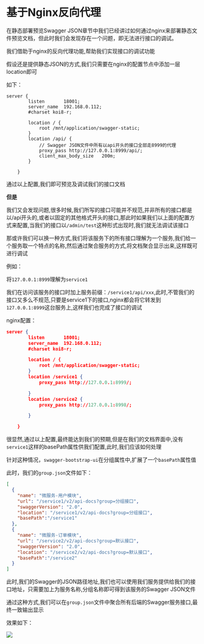 # 基于Nginx反向代理

在静态部署预览Swagger JSON章节中我们已经讲过如何通过nginx来部署静态文件预览文档，但此时我们会发现存在一个问题，即无法进行接口的调试。

我们借助于nginx的反向代理功能,帮助我们实现接口的调试功能

假设还是提供静态JSON的方式,我们只需要在nginx的配置节点中添加一层location即可

如下：

```shell
server {
        listen       18001;
        server_name  192.168.0.112;
        #charset koi8-r;

        location / {
            root /mnt/application/swagger-static;
        }
        location /api/ {
        	// Swagger JSON文件中所有以api开头的接口全部走8999的代理
            proxy_pass http://127.0.0.1:8999/api/;
            client_max_body_size   200m;
        }

    }
```

通过以上配置,我们即可预览及调试我们的接口文档

**但是**

我们又会发现问题,很多时候,我们所写的接口可能并不规范,并非所有的接口都是以/api开头的,或者以固定的其他格式开头的接口,那此时如果我们以上面的配置方式来配置,当我们的接口以`/admin/test`这种形式出现时,我们就无法调试该接口

那或许我们可以换一种方式,我们将该服务下的所有接口理解为一个服务,我们给一个服务取一个特点的名称,然后通过聚合服务的方式,将文档聚合显示出来,这样既可进行调试

例如：

将`127.0.0.1:8999`理解为`service1`

我们在访问该服务的接口时加上服务前缀：`/service1/api/xxx`,此时,不管我们的接口又多么不规范,只要是service1下的接口,nginx都会将它转发到`127.0.0.1:8999`这台服务上,这样我们也完成了接口的调试

nginx配置：

```json
server {
        listen       18001;
        server_name  192.168.0.112;
        #charset koi8-r;

        location / {
            root /mnt/application/swagger-static;
        }
        location /service1 {
            proxy_pass http://127.0.0.1:8999/;

        }
		location /service2 {
            proxy_pass http://127.0.0.1:8998/;

        }

    }
```

很显然,通过以上配置,最终能达到我们的预期,但是在我们的文档界面中,没有`service1`这样的basePath属性供我们配置,此时,我们应该如何处理

针对这种情况，`swagger-bootstrap-ui`在分组属性中,扩展了一个`basePath`属性值

此时，我们的`group.json`文件如下：

```json
[
  {
    "name": "微服务-用户模块",
    "url": "/service1/v2/api-docs?group=分组接口",
    "swaggerVersion": "2.0",
    "location": "/service1/v2/api-docs?group=分组接口",
    "basePath":"/service1"
  },
  {
    "name": "微服务-订单模块",
    "url": "/service2/v2/api-docs?group=默认接口",
    "swaggerVersion": "2.0",
    "location": "/service2/v2/api-docs?group=默认接口",
    "basePath":"/service2"
  }
]
```

此时,我们的Swagger的JSON路径地址,我们也可以使用我们服务提供给我们的接口地址，只需要加上为服务名称,分组名称即可得到该服务的Swagger JSON文件

通过这种方式,我们可以在`group.json`文件中聚合所有后端的Swagger服务接口,最终一致输出显示

效果如下：

![](/knife4j/images/front-1.png)


 
 
 